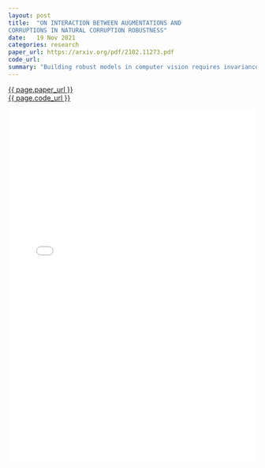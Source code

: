 ```yaml
---
layout: post
title:  "ON INTERACTION BETWEEN AUGMENTATIONS AND
CORRUPTIONS IN NATURAL CORRUPTION ROBUSTNESS"
date:   19 Nov 2021
categories: research
paper_url: https://arxiv.org/pdf/2102.11273.pdf
code_url: 
summary: "Building robust models in computer vision requires invariance to various image corruptions like warping, noise, or color shifts. Despite new data augmentations improving performance on ImageNet-C, a corruption benchmark, the correlation between data augmentations and test-time corruptions remains unclear. We created a feature space for image transforms and introduced the Minimal Sample Distance to show a strong correlation between augmentation-corruption similarity and performance. Our study reveals that training with perceptually similar augmentations enhances test error, but augmentations may not generalize well beyond benchmarks. Our findings and tools aim to enhance robustness to image corruptions, with code available at https://github.com/facebookresearch/augmentation-corruption."
---
```


<style>
.responsive-pdf-container {
    overflow: hidden;
    padding-top: 141.42%; /* 16:9 Aspect Ratio, adjust as needed */
    position: relative;
}

.responsive-pdf-container iframe {
    border: none;
    height: 100%;
    left: 0;
    position: absolute;
    top: 0;
    width: 100%;
}
</style>

<a href="{{ page.paper_url }}">{{ page.paper_url }}</a><br>
<a href="{{ page.code_url }}">{{ page.code_url }}</a>

<div class="responsive-pdf-container">
    <iframe src="{{ page.paper_url }}" style="border: none;"></iframe>
</div>